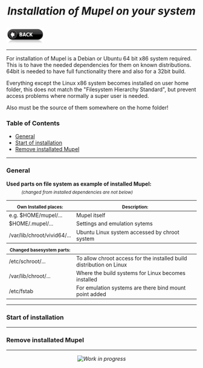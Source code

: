 # *<p align="center">Installation of Mupel on your system</p>*
[<img src="../icons/back-button.png" alt="Back" width="100" height="40">](readme.md) 

-------------

For installation of Mupel is a Debian or Ubuntu 64 bit x86 system required. This is to have the needed dependencies for
them on known distributions. 64bit is needed to have full functionality there and also for a 32bit build.

Everything except the Linux x86 system becomes installed on user home folder, this does not match the "Filesystem
Hierarchy Standard", but prevent access problems where normally a super user is needed.

Also must be the source of them somewhere on the home folder!

### Table of Contents
 - [General](#general)
 - [Start of installation](#install)
 - [Remove installated Mupel](#remove-install)

-------------
### General
<table>
    <dt><b>Used parts on file system as example of installed Mupel: </b></dt>
    <dd><sub><i>(changed from installed dependencies are not below)</i></sub></dd>
    <thead>
        <tr>
          <th><sub>Own Installed places:</sub></th>
          <th><sub>Description:</sub></th>
        </tr>
    </thead>
    <tr>
        <td>e.g. $HOME/mupel/...</td>
        <td>Mupel itself</td>
    </tr>
    <tr>
        <td>$HOME/.mupel/...</td>
        <td>Settings and emulation sytems</td>
    </tr>
    <tr>
        <td>/var/lib/chroot/vivid64/...</td>
        <td>Ubuntu Linux system accessed by chroot system</td>
    </tr>
    <thead>
        <tr>
          <th><sub>Changed basesystem parts:</sub></th>
          <th></th>
        </tr>
    </thead>
    <tr>
        <td>/etc/schroot/...</td>
        <td>To allow chroot access for the installed build distribution on Linux</td>
    </tr>
    <tr>
        <td>/var/lib/chroot/...</td>
        <td>Where the build systems for Linux becomes installed</td>
    </tr>
    <tr>
        <td>/etc/fstab</td>
        <td>For emulation systems are there bind mount point added</td>
    </tr>
</table>

-------------
### Start of installation

-------------
### Remove installated Mupel

-------------
*<p align="center">![Work in progress](http://img.shields.io/badge/work_in-progress-lightgray.svg)</p>*
